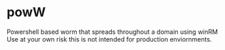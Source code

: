 # powW
Powershell based worm that spreads throughout a domain using winRM
Use at your own risk this is not intended for production enviornments.
